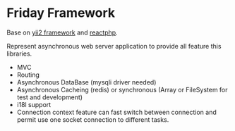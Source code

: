 Friday Framework
================
Base on [yii2 framework](https://github.com/yiisoft/yii2) and [reactphp](https://github.com/reactphp/react).

Represent asynchronous web server application to provide all feature this libraries.
 
 - MVC
 - Routing
 - Asynchronous DataBase (mysqli driver needed)
 - Asynchronous Cacheing (redis) or synchronous (Array or FileSystem for test and development)
 - i18l support
 - Connection context feature can fast switch between connection and permit use one socket connection to different tasks.
  